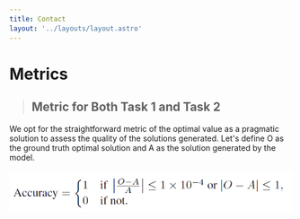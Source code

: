 ```yaml
---
title: Contact
layout: '../layouts/layout.astro'
---
```


# <span id="metrics">Metrics</span>

> ## Metric for Both Task 1 and Task 2

We opt for the straightforward metric of the optimal value as a pragmatic solution to assess the quality of the solutions generated. Let's define O as the ground truth optimal solution and A as the solution generated by the model.

<p class="center1">
    <img src="../images/accuracy.png" class="center1">
</p>